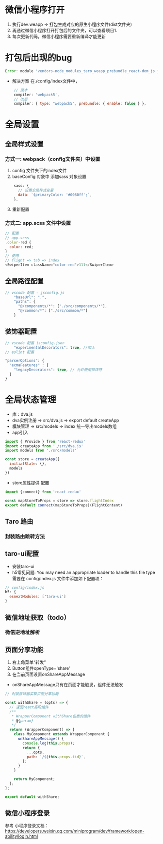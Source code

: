 # 微信小程序打开
1. 执行dev:weapp => 打包生成对应的原生小程序文件(dist文件夹)
2. 再通过微信小程序打开打包后的文件夹，可以查看项目1.
3. 每次更新代码，微信小程序需要重新编译才能更新
# 打包后出现的bug
```js
Error: module 'vendors-node_modules_taro_weapp_prebundle_react-dom_js.js' is not defined, require args is './vendors-node_modules_taro_weapp_prebundle_react-dom_js.js'
```
* 解决方案
在./config/index文件中，
```js
    // 原本
    compiler: 'webpack5',
    // 改后
    compiler: { type: "webpack5", prebundle: { enable: false } },
```

# 全局设置
## 全局样式设置
### 方式一: webpack（config文件夹）中设置
1. config 文件夹下的index文件
2. baseConfig 对象中 添加sass 对象设置
```js
    sass: {
      // 设置全局样式变量
      data: `$primaryColor: '#0080ff';`,
    },
```
3. 重新配置

### 方式二: app.scss 文件中设置
```js
// 配置
// app.scss
.color-red {
  color: red;
}
// 使用
// flight => tab => index
<SwiperItem className="color-red">111</SwiperItem>
```

## 全局路径配置
```js
// vscode 配置 - jsconfig.js
    "baseUrl": ".",
    "paths": {
      "@/components/*": ["./src/components/*"],
      "@/common/*": ["./src/common/*"]
    }
```

## 装饰器配置
```js
// vscode 配置 jsconfig.json
    "experimentalDecorators": true, //加上
// eslint 配置

"parserOptions": {
  "ecmaFeatures" : {
    "legacyDecorators": true, // 允许使用修饰符
  }
}

```

# 全局状态管理
* 库：dva.js
* dva实例注册 => src/dva.js => export default createApp
* 模块管理 => src/models => index 统一导出models数组
* app引入
```js
import { Provide } from 'react-redux'
import createApp from './src/dva.js'
import models from './src/models'

const store = createApp({
  initialState: {},
  models
})
```
* store属性提供 配置
```js
import {connect} from 'react-redux'

const mapStoreToProps = store => store.flightIndex
export default connect(mapStoreToProps)(FlightContent)
```


## Taro 路由
### 封装路由跳转方法


## taro-ui配置
* 安装taro-ui
* h5常见问题: You may need an appropriate loader to handle this file type
需要在 config/index.js 文件中添加如下配置项：
```js
// config/index.js
h5: {
  esnextModules: ['taro-ui']
}
```

## 微信地址获取（todo）
### 微信逆地址解析

## 页面分享功能
1. 右上角菜单“转发”
2. Button组件openType='share'
3. 在当前页面设置onShareAppMessage
* onShareAppMessage只有在页面才能触发，组件无法触发
```js
// 封装装饰器实现页面分享功能

const withShare = (opts) => {
  // 返回react高阶组件
  /**
   * WrapperComponent withShare包裹的组件
   * @{param}
   */
  return (WrapperComponent) => {
    class MyComponent extends WrapperComponent {
      onShareAppMessage() {
        console.log(this.props);
        return {
          ...opts,
          path: `/${this.props.tid}`,
        };
      }
    }

    return MyComponent;
  };
};

export default withShare;

```


## 微信小程序登录
参考 小程序登录文档： https://developers.weixin.qq.com/miniprogram/dev/framework/open-ability/login.html
